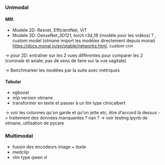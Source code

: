 ### Unimodal

#### MRI

- Modele 2D: Resnet, EfficientNet, ViT
- Modele 3D: DenseNet_3D121, torch r3d_18 (modèle pour les vidéos) ? , custom model  (otmane import les modèles directement depuis monai) https://docs.monai.io/en/stable/networks.html, custom cnn


-> pour 2D: entraîner sur les 2 vues différentes pour comparer les 2 (coronale et axiale; pas de sens de faire sur la vue sagitale)

-> Benchmarker les modèles par la suite avec métriques

#### Tabular

- xgboost
- mlp version otmane
- transformer en texte et passer à un llm type clinicalbert

-> voir les colonnes qu'on garde et qu'on jette etc, être d'accord là dessus
-> traitement des données manquantes ? nan ?
-> voir testing.ipynb de otmane, utilisation de pycare

### Multimodal

- fusion des encodeurs image + texte
- medclip
- vlm type qwen vl
